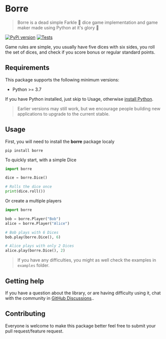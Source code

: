 # Borre

> Borre is a dead simple Farkle 🎲 dice game implementation and game maker made using Python at it's glory 🐍

[![PyPi version][pypi-badge]][pypi-url]
[![Tests][tests-badge]][tests-url]

Game rules are simple, you usually have five dices with six sides, you roll the set of dices, and check if you score bonus or regular standard points.

## Requirements

This package supports the following minimum versions:

* Python >= 3.7

If you have Python installed, just skip to Usage, otherwise [install Python][python-url].

> Earlier versions may still work, but we encourage people building new applications
to upgrade to the current stable.

## Usage

First, you will need to install the **borre** package localy

```shell
pip install borre
```

To quickly start, with a simple Dice

```python
import borre

dice = borre.Dice()

# Rolls the dice once
print(dice.roll())
```

Or create a multiple players

```python
import borre

bob = borre.Player("Bob")
alice = borre.Player("Alice")

# Bob plays with 6 Dices
bob.play(borre.Dice(), 6)

# Alice plays with only 2 Dices
alice.play(borre.Dice(), 2)
```

> If you have any difficulties, you might as well check the examples in `examples` folder.

## Getting help

If you have a question about the library, or are having difficulty using it,
chat with the community in [GitHub Discussions](/discussions)..

## Contributing

Everyone is welcome to make this package better feel free to submit your pull request/feature request.

<!-- Markdown links & img dfn's -->
[tests-url]: https://img.shields.io/github/workflow/status/idbakkasse/borre/tests
[tests-badge]: https://img.shields.io/github/workflow/status/idbakkasse/borre/Tests?label=Tests&logo=github&style=flat-square

[coverage-url]: https://codecov.io/gh/idbakkasse/borre
[coverage-badge]: https://img.shields.io/codecov/c/github/idbakkasse/borre?style=flat-square

[pypi-badge]: https://img.shields.io/pypi/v/borre?color=blue&label=pypi%20package&style=flat-square
[pypi-url]: https://pypi.org/project/borre

[python-url]: https://www.python.org
